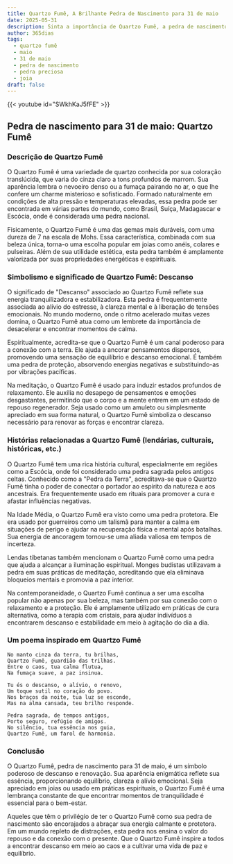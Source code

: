 ```yaml
---
title: Quartzo Fumê, A Brilhante Pedra de Nascimento para 31 de maio
date: 2025-05-31
description: Sinta a importância de Quartzo Fumê, a pedra de nascimento de 31 de maio que simboliza Descanso. Deixe que sua beleza e significado iluminem seu dia.
author: 365dias
tags:
  - quartzo fumê
  - maio
  - 31 de maio
  - pedra de nascimento
  - pedra preciosa
  - joia
draft: false
---
```


{{< youtube id="SWkhKaJ5fFE" >}}

## Pedra de nascimento para 31 de maio: Quartzo Fumê

### Descrição de Quartzo Fumê

O Quartzo Fumê é uma variedade de quartzo conhecida por sua coloração translúcida, que varia do cinza claro a tons profundos de marrom. Sua aparência lembra o nevoeiro denso ou a fumaça pairando no ar, o que lhe confere um charme misterioso e sofisticado. Formado naturalmente em condições de alta pressão e temperaturas elevadas, essa pedra pode ser encontrada em várias partes do mundo, como Brasil, Suíça, Madagascar e Escócia, onde é considerada uma pedra nacional.

Fisicamente, o Quartzo Fumê é uma das gemas mais duráveis, com uma dureza de 7 na escala de Mohs. Essa característica, combinada com sua beleza única, torna-o uma escolha popular em joias como anéis, colares e pulseiras. Além de sua utilidade estética, esta pedra também é amplamente valorizada por suas propriedades energéticas e espirituais.

### Simbolismo e significado de Quartzo Fumê: Descanso

O significado de "Descanso" associado ao Quartzo Fumê reflete sua energia tranquilizadora e estabilizadora. Esta pedra é frequentemente associada ao alívio do estresse, à clareza mental e à liberação de tensões emocionais. No mundo moderno, onde o ritmo acelerado muitas vezes domina, o Quartzo Fumê atua como um lembrete da importância de desacelerar e encontrar momentos de calma.

Espiritualmente, acredita-se que o Quartzo Fumê é um canal poderoso para a conexão com a terra. Ele ajuda a ancorar pensamentos dispersos, promovendo uma sensação de equilíbrio e descanso emocional. É também uma pedra de proteção, absorvendo energias negativas e substituindo-as por vibrações pacíficas.

Na meditação, o Quartzo Fumê é usado para induzir estados profundos de relaxamento. Ele auxilia no desapego de pensamentos e emoções desgastantes, permitindo que o corpo e a mente entrem em um estado de repouso regenerador. Seja usado como um amuleto ou simplesmente apreciado em sua forma natural, o Quartzo Fumê simboliza o descanso necessário para renovar as forças e encontrar clareza.

### Histórias relacionadas a Quartzo Fumê (lendárias, culturais, históricas, etc.)

O Quartzo Fumê tem uma rica história cultural, especialmente em regiões como a Escócia, onde foi considerado uma pedra sagrada pelos antigos celtas. Conhecido como a "Pedra da Terra", acreditava-se que o Quartzo Fumê tinha o poder de conectar o portador ao espírito da natureza e aos ancestrais. Era frequentemente usado em rituais para promover a cura e afastar influências negativas.

Na Idade Média, o Quartzo Fumê era visto como uma pedra protetora. Ele era usado por guerreiros como um talismã para manter a calma em situações de perigo e ajudar na recuperação física e mental após batalhas. Sua energia de ancoragem tornou-se uma aliada valiosa em tempos de incerteza.

Lendas tibetanas também mencionam o Quartzo Fumê como uma pedra que ajuda a alcançar a iluminação espiritual. Monges budistas utilizavam a pedra em suas práticas de meditação, acreditando que ela eliminava bloqueios mentais e promovia a paz interior.

Na contemporaneidade, o Quartzo Fumê continua a ser uma escolha popular não apenas por sua beleza, mas também por sua conexão com o relaxamento e a proteção. Ele é amplamente utilizado em práticas de cura alternativa, como a terapia com cristais, para ajudar indivíduos a encontrarem descanso e estabilidade em meio à agitação do dia a dia.

### Um poema inspirado em Quartzo Fumê

```
No manto cinza da terra, tu brilhas,  
Quartzo Fumê, guardião das trilhas.  
Entre o caos, tua calma flutua,  
Na fumaça suave, a paz insinua.  

Tu és o descanso, o alívio, o renovo,  
Um toque sutil no coração do povo.  
Nos braços da noite, tua luz se esconde,  
Mas na alma cansada, teu brilho responde.  

Pedra sagrada, de tempos antigos,  
Porto seguro, refúgio de amigos.  
No silêncio, tua essência nos guia,  
Quartzo Fumê, um farol de harmonia.  
```

### Conclusão

O Quartzo Fumê, pedra de nascimento para 31 de maio, é um símbolo poderoso de descanso e renovação. Sua aparência enigmática reflete sua essência, proporcionando equilíbrio, clareza e alívio emocional. Seja apreciado em joias ou usado em práticas espirituais, o Quartzo Fumê é uma lembrança constante de que encontrar momentos de tranquilidade é essencial para o bem-estar.

Aqueles que têm o privilégio de ter o Quartzo Fumê como sua pedra de nascimento são encorajados a abraçar sua energia calmante e protetora. Em um mundo repleto de distrações, esta pedra nos ensina o valor do repouso e da conexão com o presente. Que o Quartzo Fumê inspire a todos a encontrar descanso em meio ao caos e a cultivar uma vida de paz e equilíbrio.
